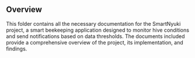 ## Overview
This folder contains all the necessary documentation for the SmartNyuki project, a smart beekeeping application designed to monitor hive conditions and send notifications based on data thresholds. The documents included provide a comprehensive overview of the project, its implementation, and findings.
